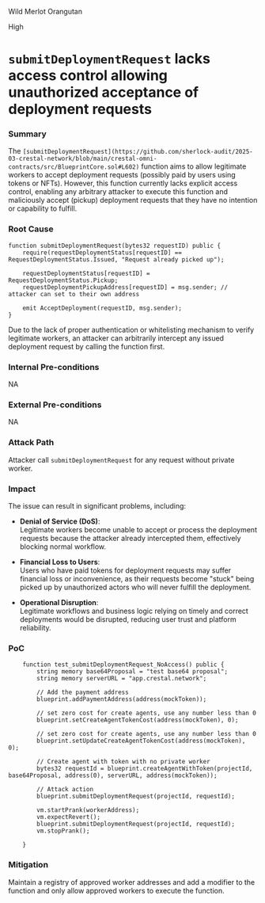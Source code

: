 Wild Merlot Orangutan

High

# `submitDeploymentRequest` lacks access control allowing unauthorized acceptance of deployment requests

### Summary

The `[submitDeploymentRequest](https://github.com/sherlock-audit/2025-03-crestal-network/blob/main/crestal-omni-contracts/src/BlueprintCore.sol#L602)` function aims to allow legitimate workers to accept deployment requests (possibly paid by users using tokens or NFTs). However, this function currently lacks explicit access control, enabling any arbitrary attacker to execute this function and maliciously accept (pickup) deployment requests that they have no intention or capability to fulfill.




### Root Cause

```solidity
function submitDeploymentRequest(bytes32 requestID) public {
    require(requestDeploymentStatus[requestID] == RequestDeploymentStatus.Issued, "Request already picked up");
    
    requestDeploymentStatus[requestID] = RequestDeploymentStatus.Pickup;
    requestDeploymentPickupAddress[requestID] = msg.sender; // attacker can set to their own address
    
    emit AcceptDeployment(requestID, msg.sender);
}
```

Due to the lack of proper authentication or whitelisting mechanism to verify legitimate workers, an attacker can arbitrarily intercept any issued deployment request by calling the function first.

### Internal Pre-conditions

NA

### External Pre-conditions

NA

### Attack Path

Attacker call `submitDeploymentRequest`  for any request without private worker.

### Impact

The issue can result in significant problems, including:

- **Denial of Service (DoS)**:  
  Legitimate workers become unable to accept or process the deployment requests because the attacker already intercepted them, effectively blocking normal workflow.

- **Financial Loss to Users**:  
  Users who have paid tokens for deployment requests may suffer financial loss or inconvenience, as their requests become "stuck" being picked up by unauthorized actors who will never fulfill the deployment.

- **Operational Disruption**:  
  Legitimate workflows and business logic relying on timely and correct deployments would be disrupted, reducing user trust and platform reliability.


### PoC

```solidity
    function test_submitDeploymentRequest_NoAccess() public {
        string memory base64Proposal = "test base64 proposal";
        string memory serverURL = "app.crestal.network";

        // Add the payment address
        blueprint.addPaymentAddress(address(mockToken));

        // set zero cost for create agents, use any number less than 0
        blueprint.setCreateAgentTokenCost(address(mockToken), 0);

        // set zero cost for create agents, use any number less than 0
        blueprint.setUpdateCreateAgentTokenCost(address(mockToken), 0);

        // Create agent with token with no private worker
        bytes32 requestId = blueprint.createAgentWithToken(projectId, base64Proposal, address(0), serverURL, address(mockToken));

        // Attack action
        blueprint.submitDeploymentRequest(projectId, requestId);

        vm.startPrank(workerAddress);
        vm.expectRevert();
        blueprint.submitDeploymentRequest(projectId, requestId);
        vm.stopPrank();

    }
```

### Mitigation

Maintain a registry of approved worker addresses and add a modifier to the function and only allow approved workers to execute the function. 